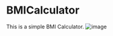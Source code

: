 # BMICalculator
This is a simple BMI Calculator.
![image](https://user-images.githubusercontent.com/100954256/208243642-dc3c9938-b7ff-432c-98e1-e2b28f7bc527.png)
